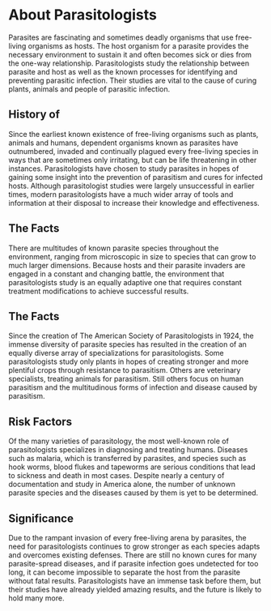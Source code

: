 # About Parasitologists

Parasites are fascinating and sometimes deadly organisms that use free-living organisms as hosts. The host organism for a parasite provides the necessary environment to sustain it and often becomes sick or dies from the one-way relationship. Parasitologists study the relationship between parasite and host as well as the known processes for identifying and preventing parasitic infection. Their studies are vital to the cause of curing plants, animals and people of parasitic infection.

## History of

Since the earliest known existence of free-living organisms such as plants, animals and humans, dependent organisms known as parasites have outnumbered, invaded and continually plagued every free-living species in ways that are sometimes only irritating, but can be life threatening in other instances. Parasitologists have chosen to study parasites in hopes of gaining some insight into the prevention of parasitism and cures for infected hosts. Although parasitologist studies were largely unsuccessful in earlier times, modern parasitologists have a much wider array of tools and information at their disposal to increase their knowledge and effectiveness.

## The Facts

There are multitudes of known parasite species throughout the environment, ranging from microscopic in size to species that can grow to much larger dimensions. Because hosts and their parasite invaders are engaged in a constant and changing battle, the environment that parasitologists study is an equally adaptive one that requires constant treatment modifications to achieve successful results.

## The Facts

Since the creation of The American Society of Parasitologists in 1924, the immense diversity of parasite species has resulted in the creation of an equally diverse array of specializations for parasitologists. Some parasitologists study only plants in hopes of creating stronger and more plentiful crops through resistance to parasitism. Others are veterinary specialists, treating animals for parasitism. Still others focus on human parasitism and the multitudinous forms of infection and disease caused by parasitism.

## Risk Factors

Of the many varieties of parasitology, the most well-known role of parasitologists specializes in diagnosing and treating humans. Diseases such as malaria, which is transferred by parasites, and species such as hook worms, blood flukes and tapeworms are serious conditions that lead to sickness and death in most cases. Despite nearly a century of documentation and study in America alone, the number of unknown parasite species and the diseases caused by them is yet to be determined.

## Significance

Due to the rampant invasion of every free-living arena by parasites, the need for parasitologists continues to grow stronger as each species adapts and overcomes existing defenses. There are still no known cures for many parasite-spread diseases, and if parasite infection goes undetected for too long, it can become impossible to separate the host from the parasite without fatal results. Parasitologists have an immense task before them, but their studies have already yielded amazing results, and the future is likely to hold many more.

